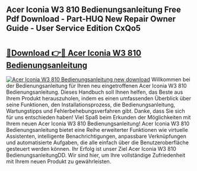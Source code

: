 ## Acer Iconia W3 810 Bedienungsanleitung Free Pdf Download - Part-HUQ New Repair Owner Guide - User Service Edition CxQo5

# <h2><a href="http://df3yvx.blite.top/?on=Acer+Iconia+W3+810+Bedienungsanleitung">🔗Download 👉🔴 Acer Iconia W3 810 Bedienungsanleitung</a></h2>

[![Acer Iconia W3 810 Bedienungsanleitung new download](https://i.imgur.com/lujVjoI.png)](http://df3yvx.blite.top/?on=Acer+Iconia+W3+810+Bedienungsanleitung)
Willkommen bei der Bedienungsanleitung für Ihren neu eingetroffenen Acer Iconia W3 810 Bedienungsanleitung. Dieses Handbuch soll Ihnen helfen, das Beste aus Ihrem Produkt herauszuholen, indem es einen umfassenden Überblick über seine Funktionen, den Installationsprozess, die Bedienungsanleitung, Wartungstipps und Fehlerbehebungsverfahren gibt. Danke, dass Sie sich für uns entschieden haben! Viel Spaß beim Erkunden der Möglichkeiten mit Ihrem neuen Acer Iconia W3 810 Bedienungsanleitung! Acer Iconia W3 810 Bedienungsanleitung bietet eine Reihe erweiterter Funktionen wie virtuelle Assistenten, intelligente Benachrichtigungen, anpassbare Verknüpfungen und automatisierte Aufgaben, die alle einfach über die Benutzeroberfläche gesteuert werden können. Ihr Erfolg ist unser Ziel Acer Iconia W3 810 BedienungsanleitungDD. Wir sind hier, um Ihre vollständige Zufriedenheit mit Ihrem neuen Produkt zu gewährleisten.
